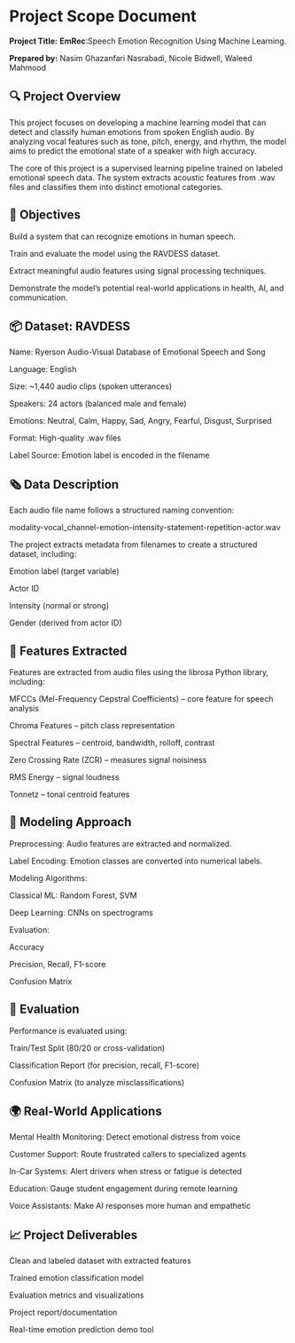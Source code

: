 
# Project Scope Document

**Project Title:** **EmRec**:Speech Emotion Recognition Using Machine Learning. 

**Prepared by:** Nasim Ghazanfari Nasrabadi, Nicole Bidwell, Waleed Mahmood


## 🔍 Project Overview

This project focuses on developing a machine learning model that can detect and classify human emotions from spoken English audio. By analyzing vocal features such as tone, pitch, energy, and rhythm, the model aims to predict the emotional state of a speaker with high accuracy.

The core of this project is a supervised learning pipeline trained on labeled emotional speech data. The system extracts acoustic features from .wav files and classifies them into distinct emotional categories.

## 🌟 Objectives

Build a system that can recognize emotions in human speech.

Train and evaluate the model using the RAVDESS dataset.

Extract meaningful audio features using signal processing techniques.

Demonstrate the model’s potential real-world applications in health, AI, and communication.

## 📦 Dataset: RAVDESS

Name: Ryerson Audio-Visual Database of Emotional Speech and Song

Language: English

Size: ~1,440 audio clips (spoken utterances)

Speakers: 24 actors (balanced male and female)

Emotions: Neutral, Calm, Happy, Sad, Angry, Fearful, Disgust, Surprised

Format: High-quality .wav files

Label Source: Emotion label is encoded in the filename

## 🗞️ Data Description

Each audio file name follows a structured naming convention:

modality-vocal_channel-emotion-intensity-statement-repetition-actor.wav

The project extracts metadata from filenames to create a structured dataset, including:

Emotion label (target variable)

Actor ID

Intensity (normal or strong)

Gender (derived from actor ID)

## 🔧 Features Extracted

Features are extracted from audio files using the librosa Python library, including:

MFCCs (Mel-Frequency Cepstral Coefficients) – core feature for speech analysis

Chroma Features – pitch class representation

Spectral Features – centroid, bandwidth, rolloff, contrast

Zero Crossing Rate (ZCR) – measures signal noisiness

RMS Energy – signal loudness

Tonnetz – tonal centroid features

## 🧠 Modeling Approach

Preprocessing: Audio features are extracted and normalized.

Label Encoding: Emotion classes are converted into numerical labels.

Modeling Algorithms:

Classical ML: Random Forest, SVM

Deep Learning: CNNs on spectrograms

Evaluation:

Accuracy

Precision, Recall, F1-score

Confusion Matrix

## 🧪 Evaluation

Performance is evaluated using:

Train/Test Split (80/20 or cross-validation)

Classification Report (for precision, recall, F1-score)

Confusion Matrix (to analyze misclassifications)

## 🌍 Real-World Applications

Mental Health Monitoring: Detect emotional distress from voice

Customer Support: Route frustrated callers to specialized agents

In-Car Systems: Alert drivers when stress or fatigue is detected

Education: Gauge student engagement during remote learning

Voice Assistants: Make AI responses more human and empathetic

## 📈 Project Deliverables

Clean and labeled dataset with extracted features

Trained emotion classification model

Evaluation metrics and visualizations

Project report/documentation

Real-time emotion prediction demo tool
